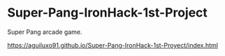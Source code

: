# Super-Pang-IronHack-1st-Project
Super Pang arcade game.

https://aguiluxo91.github.io/Super-Pang-IronHack-1st-Proyect/index.html

